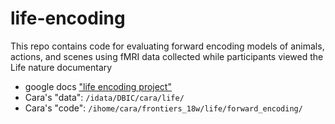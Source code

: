 # life-encoding
This repo contains code for evaluating forward encoding models of animals, actions, and scenes using fMRI data collected while participants viewed the Life nature documentary

* google docs ["life encoding project"](https://docs.google.com/document/d/1kM9YBm-OaNljDIAbFfehQLxfugjoejJuO-nBYPkV1RU/edit?ts=5ec57676)
* Cara's "data": `/idata/DBIC/cara/life/`
* Cara's "code": `/ihome/cara/frontiers_18w/life/forward_encoding/`

